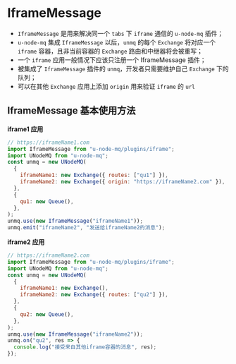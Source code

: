 # IframeMessage

- `IframeMessage` 是用来解决同一个 `tabs` 下 `iframe` 通信的 `u-node-mq` 插件；
- `u-node-mq` 集成 `IframeMessage` 以后，`unmq` 的每个 `Exchange` 将对应一个 `iframe` 容器，且非当前容器的 `Exchange` 路由和中继器将会被重写；
- 一个 `iframe` 应用一般情况下应该只注册一个 IframeMessage 插件；
- 被集成了 `IframeMessage` 插件的 `unmq`，开发者只需要维护自己 `Exchange` 下的队列；
- 可以在其他 `Exchange` 应用上添加 `origin` 用来验证 `iframe` 的 `url`

## IframeMessage 基本使用方法

**iframe1 应用**

```javascript
// https://iframeName1.com
import IframeMessage from "u-node-mq/plugins/iframe";
import UNodeMQ from "u-node-mq";
const unmq = new UNodeMQ(
  {
    iframeName1: new Exchange({ routes: ["qu1"] }),
    iframeName2: new Exchange({ origin: "https://iframeName2.com" }),
  },
  {
    qu1: new Queue(),
  },
);
unmq.use(new IframeMessage("iframeName1"));
unmq.emit("iframeName2", "发送给iframeName2的消息");
```

**iframe2 应用**

```javascript
// https://iframeName2.com
import IframeMessage from "u-node-mq/plugins/iframe";
import UNodeMQ from "u-node-mq";
const unmq = new UNodeMQ(
  {
    iframeName1: new Exchange(),
    iframeName2: new Exchange({ routes: ["qu2"] }),
  },
  {
    qu2: new Queue(),
  },
);
unmq.use(new IframeMessage("iframeName2"));
unmq.on("qu2", res => {
  console.log("接受来自其他iframe容器的消息", res);
});
```
